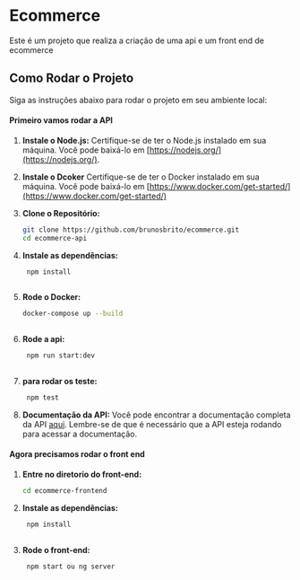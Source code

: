 # Ecommerce

Este é um projeto que realiza a criação de uma api e um front end de ecommerce

## Como Rodar o Projeto

Siga as instruções abaixo para rodar o projeto em seu ambiente local:
#### Primeiro vamos rodar a API
1. **Instale o Node.js:**
   Certifique-se de ter o Node.js instalado em sua máquina. Você pode baixá-lo em [https://nodejs.org/](https://nodejs.org/).

2. **Instale o Dcoker**
   Certifique-se de ter o Docker instalado em sua máquina. Você pode baixá-lo em [https://www.docker.com/get-started/](https://www.docker.com/get-started/)

3. **Clone o Repositório:**
   ```bash
   git clone https://github.com/brunosbrito/ecommerce.git
   cd ecommerce-api

4. **Instale as dependências:**
   ```bash
    npm install
    
4. **Rode o Docker:**
   ```bash
   docker-compose up --build
    
5. **Rode a api:**
   ```bash
    npm run start:dev
    
6. **para rodar os teste:**
   ```bash
    npm test

7. **Documentação da API:**
   Você pode encontrar a documentação completa da API [aqui](http://localhost:3000/api). Lembre-se de que é necessário que a API esteja rodando para acessar a documentação.

#### Agora precisamos rodar o front end
1. **Entre no diretorio do front-end:**
   ```bash
   cd ecommerce-frontend
   
2. **Instale as dependências:**
   ```bash
    npm install
    
5. **Rode o front-end:**
   ```bash
    npm start ou ng server
